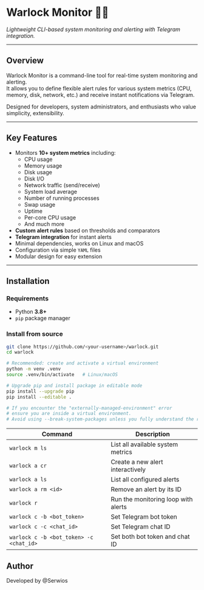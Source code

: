# **Warlock Monitor** 🧙‍♂️  
*Lightweight CLI-based system monitoring and alerting with Telegram integration.*

---

## **Overview**
Warlock Monitor is a command-line tool for real-time system monitoring and alerting.  
It allows you to define flexible alert rules for various system metrics (CPU, memory, disk, network, etc.) and receive instant notifications via Telegram.  

Designed for developers, system administrators, and enthusiasts who value simplicity, extensibility.

---

## **Key Features**
- Monitors **10+ system metrics** including:
  - CPU usage
  - Memory usage
  - Disk usage
  - Disk I/O
  - Network traffic (send/receive)
  - System load average
  - Number of running processes
  - Swap usage
  - Uptime
  - Per-core CPU usage
  - And much more
- **Custom alert rules** based on thresholds and comparators
- **Telegram integration** for instant alerts
- Minimal dependencies, works on Linux and macOS
- Configuration via simple `YAML` files
- Modular design for easy extension

---

## **Installation**
### **Requirements**
- Python **3.8+**
- `pip` package manager

### **Install from source**

```bash
git clone https://github.com/<your-username>/warlock.git
cd warlock

# Recommended: create and activate a virtual environment
python -m venv .venv
source .venv/bin/activate   # Linux/macOS

# Upgrade pip and install package in editable mode
pip install --upgrade pip
pip install --editable .

# If you encounter the "externally-managed-environment" error
# ensure you are inside a virtual environment.
# Avoid using --break-system-packages unless you fully understand the risks.
```

| Command                                 | Description          |
| --------------------------------------- | -------------------- |
| `warlock m ls`                          | List all available system metrics |
| `warlock a cr`                          | Create a new alert interactively |
| `warlock a ls`                          | List all configured alerts |
| `warlock a rm <id>`                     | Remove an alert by its ID |
| `warlock r`                             | Run the monitoring loop with alerts |
| `warlock c -b <bot_token>`              | Set Telegram bot token |
| `warlock c -c <chat_id>`                | Set Telegram chat ID |
| `warlock c -b <bot_token> -c <chat_id>` | Set both bot token and chat ID |



## Author
Developed by @Serwios
